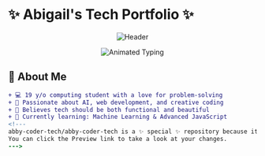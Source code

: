 # ✨ Abigail's Tech Portfolio ✨

<div align="center">
  <img src="https://img.shields.io/badge/Sparkle-Code%20Like%20Magic-pink?style=for-the-badge&logo=starship&logoColor=white&color=FF6B8B" alt="Header">
</div>

<p align="center">
  <img src="https://readme-typing-svg.demolab.com?font=Fira+Code&weight=600&size=22&pause=1000&color=FF6B8B&center=true&vCenter=true&width=500&lines=Passionate+Computing+Student;Future+Tech+Innovator;AI+%26+Web+Enthusiast;Turning+Ideas+Into+Reality" alt="Animated Typing">
</p>

## 🌸 About Me
```diff
+ 💻 19 y/o computing student with a love for problem-solving
+ 🌈 Passionate about AI, web development, and creative coding
+ 🎨 Believes tech should be both functional and beautiful
+ 🦄 Currently learning: Machine Learning & Advanced JavaScript
<!---
abby-coder-tech/abby-coder-tech is a ✨ special ✨ repository because its `README.md` (this file) appears on your GitHub profile.
You can click the Preview link to take a look at your changes.
--->
